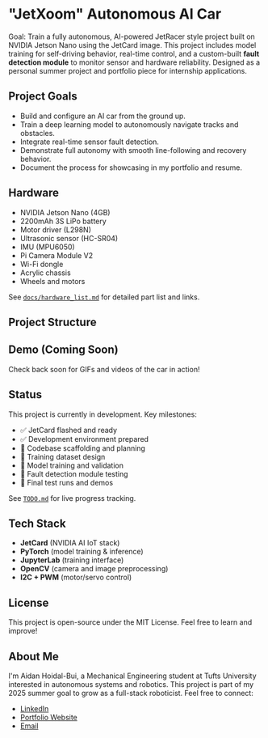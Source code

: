 # "JetXoom" Autonomous AI Car
Goal: Train a fully autonomous, AI-powered JetRacer style project built on NVIDIA Jetson Nano using the JetCard image. This project includes model training for self-driving behavior, real-time control, and a custom-built **fault detection module** to monitor sensor and hardware reliability. Designed as a personal summer project and portfolio piece for internship applications.

## Project Goals
- Build and configure an AI car from the ground up.
- Train a deep learning model to autonomously navigate tracks and obstacles.
- Integrate real-time sensor fault detection.
- Demonstrate full autonomy with smooth line-following and recovery behavior.
- Document the process for showcasing in my portfolio and resume.


## Hardware
- NVIDIA Jetson Nano (4GB)
- 2200mAh 3S LiPo battery
- Motor driver (L298N)
- Ultrasonic sensor (HC-SR04)
- IMU (MPU6050)
- Pi Camera Module V2
- Wi-Fi dongle
- Acrylic chassis 
- Wheels and motors

See [`docs/hardware_list.md`]([docs/hardware_list.md](https://docs.google.com/document/d/17P2p_zScGRy9KwMatDvKX1qE3s3ogGrmhXNLoPHxNAk/edit?tab=t.0)) for detailed part list and links.


## Project Structure




## Demo (Coming Soon)
Check back soon for GIFs and videos of the car in action!


## Status
This project is currently in development. Key milestones:
- ✅ JetCard flashed and ready
- ✅ Development environment prepared
- 🔄 Codebase scaffolding and planning
- 🔄 Training dataset design
- 🔄 Model training and validation
- 🔲 Fault detection module testing
- 🔲 Final test runs and demos

See [`TODO.md`](TODO.md) for live progress tracking.



## Tech Stack
- **JetCard** (NVIDIA AI IoT stack)
- **PyTorch** (model training & inference)
- **JupyterLab** (training interface)
- **OpenCV** (camera and image preprocessing)
- **I2C + PWM** (motor/servo control)



## License
This project is open-source under the MIT License. Feel free to learn and improve!



## About Me
I'm Aidan Hoidal-Bui, a Mechanical Engineering student at Tufts University interested in autonomous systems and robotics. This project is part of my 2025 summer goal to grow as a full-stack roboticist. Feel free to connect:

- [LinkedIn](https://linkedin.com/in/aidan-hoidal-bui)
- [Portfolio Website](https://aidanhbui.github.io/Website/)
- [Email](mailto:aidan.hoidal_bui@tufts.edu)
